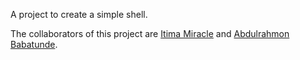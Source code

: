  A project to create a simple shell.

The collaborators of this project are [Itima Miracle](https://x.com/birinigel?s=20) and [Abdulrahmon Babatunde](https://x.com/rahmoncodes?s=20).
